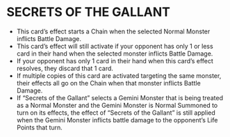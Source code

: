 
# SECRETS OF THE GALLANT

*   This card’s effect starts a Chain when the selected Normal Monster inflicts Battle Damage.
*   This card’s effect will still activate if your opponent has only 1 or less card in their hand when the selected monster inflicts Battle Damage.
*   If your opponent has only 1 card in their hand when this card’s effect resolves, they discard that 1 card.
*   If multiple copies of this card are activated targeting the same monster, their effects all go on the Chain when that monster inflicts Battle Damage.
*   If “Secrets of the Gallant” selects a Gemini Monster that is being treated as a Normal Monster and the Gemini Monster is Normal Summoned to turn on its effects, the effect of “Secrets of the Gallant” is still applied when the Gemini Monster inflicts battle damage to the opponent’s Life Points that turn.

  